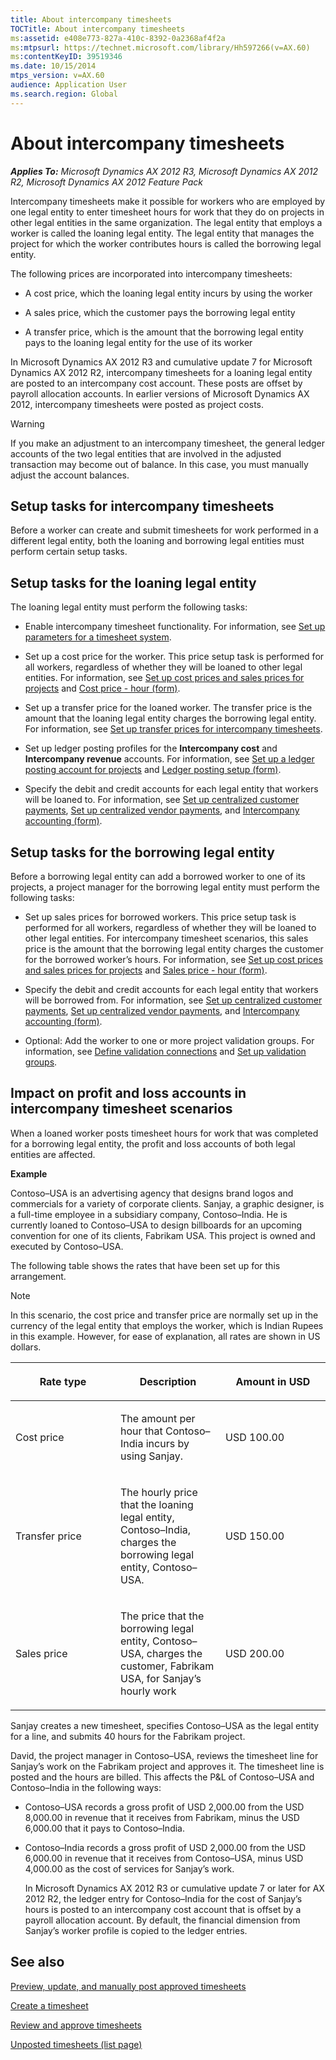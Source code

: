 ```yaml
---
title: About intercompany timesheets
TOCTitle: About intercompany timesheets
ms:assetid: e408e773-827a-410c-8392-0a2368af4f2a
ms:mtpsurl: https://technet.microsoft.com/library/Hh597266(v=AX.60)
ms:contentKeyID: 39519346
ms.date: 10/15/2014
mtps_version: v=AX.60
audience: Application User
ms.search.region: Global
---
```


# About intercompany timesheets 


_**Applies To:** Microsoft Dynamics AX 2012 R3, Microsoft Dynamics AX 2012 R2, Microsoft Dynamics AX 2012 Feature Pack_

Intercompany timesheets make it possible for workers who are employed by one legal entity to enter timesheet hours for work that they do on projects in other legal entities in the same organization. The legal entity that employs a worker is called the loaning legal entity. The legal entity that manages the project for which the worker contributes hours is called the borrowing legal entity.

The following prices are incorporated into intercompany timesheets:

  - A cost price, which the loaning legal entity incurs by using the worker

  - A sales price, which the customer pays the borrowing legal entity

  - A transfer price, which is the amount that the borrowing legal entity pays to the loaning legal entity for the use of its worker

In Microsoft Dynamics AX 2012 R3 and cumulative update 7 for Microsoft Dynamics AX 2012 R2, intercompany timesheets for a loaning legal entity are posted to an intercompany cost account. These posts are offset by payroll allocation accounts. In earlier versions of Microsoft Dynamics AX 2012, intercompany timesheets were posted as project costs.


> [!WARNING]
> <P>If you make an adjustment to an intercompany timesheet, the general ledger accounts of the two legal entities that are involved in the adjusted transaction may become out of balance. In this case, you must manually adjust the account balances.</P>



## Setup tasks for intercompany timesheets

Before a worker can create and submit timesheets for work performed in a different legal entity, both the loaning and borrowing legal entities must perform certain setup tasks.

## Setup tasks for the loaning legal entity

The loaning legal entity must perform the following tasks:

  - Enable intercompany timesheet functionality. For information, see [Set up parameters for a timesheet system](set-up-parameters-for-a-timesheet-system.md).

  - Set up a cost price for the worker. This price setup task is performed for all workers, regardless of whether they will be loaned to other legal entities. For information, see [Set up cost prices and sales prices for projects](set-up-cost-prices-and-sales-prices-for-projects.md) and [Cost price - hour (form)](https://technet.microsoft.com/library/aa572459\(v=ax.60\)).

  - Set up a transfer price for the loaned worker. The transfer price is the amount that the loaning legal entity charges the borrowing legal entity. For information, see [Set up transfer prices for intercompany timesheets](set-up-transfer-prices-for-intercompany-timesheets.md).

  - Set up ledger posting profiles for the **Intercompany cost** and **Intercompany revenue** accounts. For information, see [Set up a ledger posting account for projects](set-up-a-ledger-posting-account-for-projects.md) and [Ledger posting setup (form)](https://technet.microsoft.com/library/aa599270\(v=ax.60\)).

  - Specify the debit and credit accounts for each legal entity that workers will be loaned to. For information, see [Set up centralized customer payments](set-up-centralized-customer-payments.md), [Set up centralized vendor payments](set-up-centralized-vendor-payments.md), and [Intercompany accounting (form)](https://technet.microsoft.com/library/aa619468\(v=ax.60\)).

## Setup tasks for the borrowing legal entity

Before a borrowing legal entity can add a borrowed worker to one of its projects, a project manager for the borrowing legal entity must perform the following tasks:

  - Set up sales prices for borrowed workers. This price setup task is performed for all workers, regardless of whether they will be loaned to other legal entities. For intercompany timesheet scenarios, this sales price is the amount that the borrowing legal entity charges the customer for the borrowed worker’s hours. For information, see [Set up cost prices and sales prices for projects](set-up-cost-prices-and-sales-prices-for-projects.md) and [Sales price - hour (form)](https://technet.microsoft.com/library/aa634053\(v=ax.60\)).

  - Specify the debit and credit accounts for each legal entity that workers will be borrowed from. For information, see [Set up centralized customer payments](set-up-centralized-customer-payments.md), [Set up centralized vendor payments](set-up-centralized-vendor-payments.md), and [Intercompany accounting (form)](https://technet.microsoft.com/library/aa619468\(v=ax.60\)).

  - Optional: Add the worker to one or more project validation groups. For information, see [Define validation connections](define-validation-connections.md) and [Set up validation groups](set-up-validation-groups.md).

## Impact on profit and loss accounts in intercompany timesheet scenarios

When a loaned worker posts timesheet hours for work that was completed for a borrowing legal entity, the profit and loss accounts of both legal entities are affected.

**Example**

Contoso–USA is an advertising agency that designs brand logos and commercials for a variety of corporate clients. Sanjay, a graphic designer, is a full-time employee in a subsidiary company, Contoso–India. He is currently loaned to Contoso–USA to design billboards for an upcoming convention for one of its clients, Fabrikam USA. This project is owned and executed by Contoso–USA.

The following table shows the rates that have been set up for this arrangement.


> [!NOTE]
> <P>In this scenario, the cost price and transfer price are normally set up in the currency of the legal entity that employs the worker, which is Indian Rupees in this example. However, for ease of explanation, all rates are shown in US dollars.</P>



<table>
<colgroup>
<col style="width: 33%" />
<col style="width: 33%" />
<col style="width: 33%" />
</colgroup>
<thead>
<tr class="header">
<th><p>Rate type</p></th>
<th><p>Description</p></th>
<th><p>Amount in USD</p></th>
</tr>
</thead>
<tbody>
<tr class="odd">
<td><p>Cost price</p></td>
<td><p>The amount per hour that Contoso–India incurs by using Sanjay.</p></td>
<td><p>USD 100.00</p></td>
</tr>
<tr class="even">
<td><p>Transfer price</p></td>
<td><p>The hourly price that the loaning legal entity, Contoso–India, charges the borrowing legal entity, Contoso–USA.</p></td>
<td><p>USD 150.00</p></td>
</tr>
<tr class="odd">
<td><p>Sales price</p></td>
<td><p>The price that the borrowing legal entity, Contoso–USA, charges the customer, Fabrikam USA, for Sanjay’s hourly work</p></td>
<td><p>USD 200.00</p></td>
</tr>
</tbody>
</table>


Sanjay creates a new timesheet, specifies Contoso–USA as the legal entity for a line, and submits 40 hours for the Fabrikam project.

David, the project manager in Contoso–USA, reviews the timesheet line for Sanjay’s work on the Fabrikam project and approves it. The timesheet line is posted and the hours are billed. This affects the P\&L of Contoso–USA and Contoso–India in the following ways:

  - Contoso–USA records a gross profit of USD 2,000.00 from the USD 8,000.00 in revenue that it receives from Fabrikam, minus the USD 6,000.00 that it pays to Contoso–India.

  - Contoso–India records a gross profit of USD 2,000.00 from the USD 6,000.00 in revenue that it receives from Contoso–USA, minus USD 4,000.00 as the cost of services for Sanjay’s work.
    
    In Microsoft Dynamics AX 2012 R3 or cumulative update 7 or later for AX 2012 R2, the ledger entry for Contoso–India for the cost of Sanjay’s hours is posted to an intercompany cost account that is offset by a payroll allocation account. By default, the financial dimension from Sanjay’s worker profile is copied to the ledger entries.

## See also

[Preview, update, and manually post approved timesheets](post-timesheet-hours-and-view-distributions.md)

[Create a timesheet](create-a-timesheet.md)

[Review and approve timesheets](review-and-approve-timesheets.md)

[Unposted timesheets (list page)](https://technet.microsoft.com/library/hh597166\(v=ax.60\))

  


